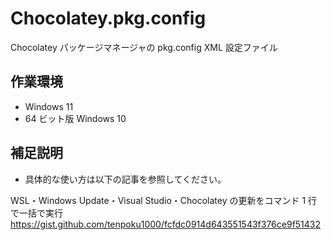 
# Chocolatey.pkg.config

Chocolatey パッケージマネージャの pkg.config XML 設定ファイル

## 作業環境

* Windows 11
* 64 ビット版 Windows 10

## 補足説明

* 具体的な使い方は以下の記事を参照してください。

WSL・Windows Update・Visual Studio・Chocolatey の更新をコマンド 1 行で一括で実行  
https://gist.github.com/tenpoku1000/fcfdc0914d643551543f376ce9f51432

